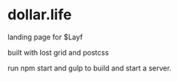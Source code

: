 # dollar.life
landing page for $Layf

built with lost grid and postcss

run npm start and gulp to build and start a server.
